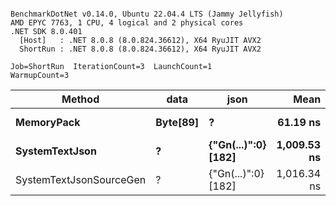 ```

BenchmarkDotNet v0.14.0, Ubuntu 22.04.4 LTS (Jammy Jellyfish)
AMD EPYC 7763, 1 CPU, 4 logical and 2 physical cores
.NET SDK 8.0.401
  [Host]   : .NET 8.0.8 (8.0.824.36612), X64 RyuJIT AVX2
  ShortRun : .NET 8.0.8 (8.0.824.36612), X64 RyuJIT AVX2

Job=ShortRun  IterationCount=3  LaunchCount=1  
WarmupCount=3  

```
| Method                  | data     | json                | Mean        | Error      | StdDev   | Min         | Max         | Gen0   | Allocated |
|------------------------ |--------- |-------------------- |------------:|-----------:|---------:|------------:|------------:|-------:|----------:|
| **MemoryPack**              | **Byte[89]** | **?**                   |    **61.19 ns** |   **9.833 ns** | **0.539 ns** |    **60.64 ns** |    **61.72 ns** | **0.0012** |     **104 B** |
| **SystemTextJson**          | **?**        | **{&quot;Gn(...)&quot;:0} [182]** | **1,009.53 ns** | **111.394 ns** | **6.106 ns** | **1,003.21 ns** | **1,015.39 ns** |      **-** |     **104 B** |
| SystemTextJsonSourceGen | ?        | {&quot;Gn(...)&quot;:0} [182] | 1,016.34 ns | 107.845 ns | 5.911 ns | 1,010.13 ns | 1,021.90 ns |      - |     104 B |
